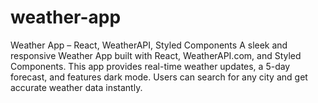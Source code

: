 # weather-app
Weather App – React, WeatherAPI, Styled Components A sleek and responsive Weather App built with React, WeatherAPI.com, and Styled Components. This app provides real-time weather updates, a 5-day forecast, and features dark mode. Users can search for any city and get accurate weather data instantly.
